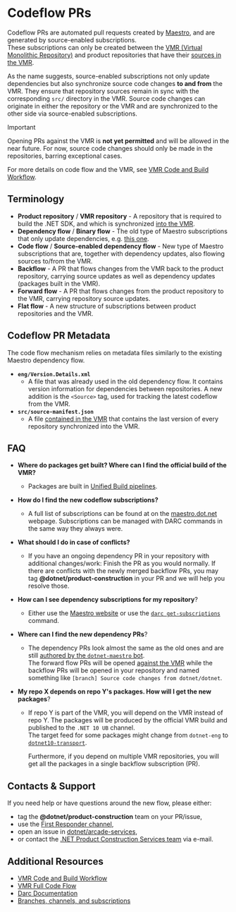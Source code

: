 # Codeflow PRs

Codeflow PRs are automated pull requests created by [Maestro](https://maestro.dot.net), and are generated by source-enabled subscriptions.  
These subscriptions can only be created between the [VMR (Virtual Monolithic Repository)](https://github.com/dotnet/dotnet/) and product repositories that have their [sources in the VMR](https://github.com/dotnet/dotnet/tree/main/src).  

As the name suggests, source-enabled subscriptions not only update dependencies but also synchronize source code changes **to and from** the VMR.
They ensure that repository sources remain in sync with the corresponding `src/` directory in the VMR.
Source code changes can originate in either the repository or the VMR and are synchronized to the other side via source-enabled subscriptions.

> [!IMPORTANT]
> Opening PRs against the VMR is **not yet permitted** and will be allowed in the near future. For now, source code changes should only be made in the repositories, barring exceptional cases.

For more details on code flow and the VMR, see [VMR Code and Build Workflow](https://github.com/dotnet/arcade/blob/main/Documentation/UnifiedBuild/VMR-Code-And-Build-Workflow.md).  

## Terminology

- **Product repository** / **VMR repository** - A repository that is required to build the .NET SDK, and which is synchronized [into the VMR](https://github.com/dotnet/dotnet/tree/main/src).
- **Dependency flow** / **Binary flow** - The old type of Maestro subscriptions that only update dependencies, e.g. [this one](https://github.com/dotnet/sdk/pull/47085).
- **Code flow** / **Source-enabled dependency flow** - New type of Maestro subscriptions that are, together with dependency updates, also flowing sources to/from the VMR.
- **Backflow** - A PR that flows changes from the VMR back to the product repository, carrying source updates as well as dependency updates (packages built in the VMR).
- **Forward flow** - A PR that flows changes from the product repository to the VMR, carrying repository source updates.
- **Flat flow** - A new structure of subscriptions between product repositories and the VMR.


## Codeflow PR Metadata

The code flow mechanism relies on metadata files similarly to the existing Maestro dependency flow.
- **`eng/Version.Details.xml`**
  - A file that was already used in the old dependency flow. It contains version information for dependencies between repositories. A new addition is the `<Source>` tag, used for tracking the latest codeflow from the VMR.
- **`src/source-manifest.json`**
  - A file [contained in the VMR](https://github.com/dotnet/dotnet/blob/main/src/source-manifest.json) that contains the last version of every repository synchronized into the VMR.

## FAQ

- **Where do packages get built? Where can I find the official build of the VMR?**
  - Packages are built in [Unified Build pipelines](https://dev.azure.com/dnceng/internal/_build?definitionId=1330).

- **How do I find the new codeflow subscriptions?**
  - A full list of subscriptions can be found at on the [maestro.dot.net](https://maestro.dot.net/subscriptions) webpage. Subscriptions can be managed with DARC commands in the same way they always were.

- **What should I do in case of conflicts?**
  - If you have an ongoing dependency PR in your repository with additional changes/work: Finish the PR as you would normally. If there are conflicts with the newly merged backflow PRs, you may tag **@dotnet/product-construction** in your PR and we will help you resolve those.
  
- **How can I see dependency subscriptions for my repository**?
  - Either use the [Maestro website](https://maestro.dot.net/subscriptions) or use the [`darc get-subscriptions`](../Darc.md) command.

- **Where can I find the new dependency PRs**?
  - The dependency PRs look almost the same as the old ones and are still [authored by the `dotnet-maestro` bot](https://github.com/pulls?q=sort%3Aupdated-desc+is%3Apr+author%3Aapp%2Fdotnet-maestro+archived%3Afalse+).  
The forward flow PRs will be opened [against the VMR](https://github.com/dotnet/dotnet/pulls/app%2Fdotnet-maestro) while the backflow PRs will be opened in your repository and named something like `[branch] Source code changes from dotnet/dotnet`.

- **My repo X depends on repo Y's packages. How will I get the new packages**?
  - If repo Y is part of the VMR, you will depend on the VMR instead of repo Y.
    The packages will be produced by the official VMR build and published to the `.NET 10 UB` channel.  
    The target feed for some packages might change from `dotnet-eng` to [`dotnet10-transport`](https://pkgs.dev.azure.com/dnceng/internal/_packaging/dotnet10-transport/nuget/v3/index.json).

    Furthermore, if you depend on multiple VMR repositories, you will get all the packages in a single backflow subscription (PR).

## Contacts & Support

If you need help or have questions around the new flow, please either:
- tag the **@dotnet/product-construction** team on your PR/issue,
- use the [First Responder channel](https://teams.microsoft.com/l/channel/19%3Aafba3d1545dd45d7b79f34c1821f6055%40thread.skype/First%20Responders?groupId=4d73664c-9f2f-450d-82a5-c2f02756606d),
- open an issue in [dotnet/arcade-services](https://github.com/dotnet/arcade-services/issues/new?template=BLANK_ISSUE),
- or contact the [.NET Product Construction Services team](mailto:dotnetprodconsvcs@microsoft.com) via e-mail.


## Additional Resources

- [VMR Code and Build Workflow](https://github.com/dotnet/arcade/blob/main/Documentation/UnifiedBuild/VMR-Code-And-Build-Workflow.md)
- [VMR Full Code Flow](https://github.com/dotnet/arcade/blob/main/Documentation/UnifiedBuild/VMR-Full-Code-Flow.md)
- [Darc Documentation](https://github.com/dotnet/arcade/tree/main/Documentation/Darc)
- [Branches, channels, and subscriptions](https://github.com/dotnet/arcade/blob/main/Documentation/BranchesChannelsAndSubscriptions.md)
